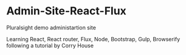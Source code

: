 # Admin-Site-React-Flux
Pluralsight demo administartion site

Learning React, React router, Flux, Node, Bootstrap, Gulp, Browserify following a tutorial by Corry House
